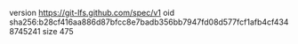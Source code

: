 version https://git-lfs.github.com/spec/v1
oid sha256:b28cf416aa886d87bfcc8e7badb356bb7947fd08d577fcf1afb4cf4348745241
size 475
